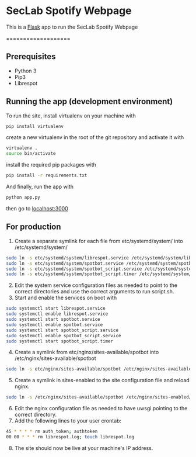 # SecLab Spotify Webpage

This is a [Flask](http://flask.pocoo.org) app to run the SecLab Spotify Webpage

===================

## Prerequisites
* Python 3
* Pip3
* Librespot

## Running the app (development environment)

To run the site, install virtualenv on your machine with

```bash
pip install virtualenv
```

create a new virtualenv in the root of the git repository and activate it with 

```bash
virtualenv .
source bin/activate
```

install the required pip packages with

```bash
pip install -r requirements.txt
```

And finally, run the app with

```bash
python app.py
```

then go to [localhost:3000](localhost:3000)

## For production

1. Create a separate symlink for each file from etc/systemd/system/ into /etc/systemd/system/
```bash
sudo ln -s etc/systemd/system/librespot.service /etc/systemd/system/librespot.service
sudo ln -s etc/systemd/system/spotbot.service /etc/systemd/system/spotbot.service
sudo ln -s etc/systemd/system/spotbot_script.service /etc/systemd/system/spotbot_script.service
sudo ln -s etc/systemd/system/spotbot_script.timer /etc/systemd/system/spotbot_script.timer
```
2. Edit the system service configuration files as needed to point to the correct directories and use the correct arguments to run script.sh.
3. Start and enable the services on boot with 
```bash
sudo systemctl start librespot.service
sudo systemctl enable librespot.service
sudo systemctl start spotbot.service
sudo systemctl enable spotbot.service
sudo systemctl start spotbot_script.service
sudo systemctl enable spotbot_script.service
sudo systemctl start spotbot_script.timer
```
4. Create a symlink from etc/nginx/sites-available/spotbot into /etc/nginx/sites-available/spotbot
```bash
sudo ln -s etc/nginx/sites-available/spotbot /etc/nginx/sites-available/spotbot
```
5. Create a symlink in sites-enabled to the site configuration file and reload nginx.
```bash
sudo ln -s /etc/nginx/sites-available/spotbot /etc/nginx/sites-enabled/spotbot
```
6. Edit the nginx configuration file as needed to have uwsgi pointing to the correct directory.
7. Add the following lines to your user crontab:
```bash
45 * * * * rm auth_token; authtoken
00 00 * * * rm librespot.log; touch librespot.log
```
8. The site should now be live at your machine's IP address.
